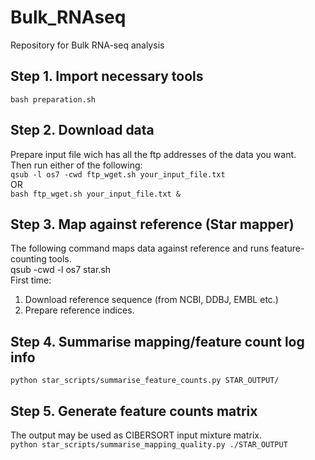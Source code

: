 # Bulk_RNAseq
Repository for Bulk RNA-seq analysis

## Step 1. Import necessary tools  
`bash preparation.sh`


## Step 2. Download data
Prepare input file wich has all the ftp addresses of the data you want.  
Then run either of the following:  
`qsub -l os7 -cwd ftp_wget.sh your_input_file.txt`   
		OR  
`bash ftp_wget.sh your_input_file.txt &`  

## Step 3. Map against reference (Star mapper)
The following command maps data against reference and runs feature-counting tools.  
qsub -cwd -l os7 star.sh  
First time:  
   1. Download reference sequence (from NCBI, DDBJ, EMBL etc.)  
   2. Prepare reference indices.  

## Step 4. Summarise mapping/feature count log info  
`python star_scripts/summarise_feature_counts.py STAR_OUTPUT/`  
  
## Step 5. Generate feature counts matrix
The output may be used as CIBERSORT input mixture matrix.  
`python star_scripts/summarise_mapping_quality.py ./STAR_OUTPUT`  

